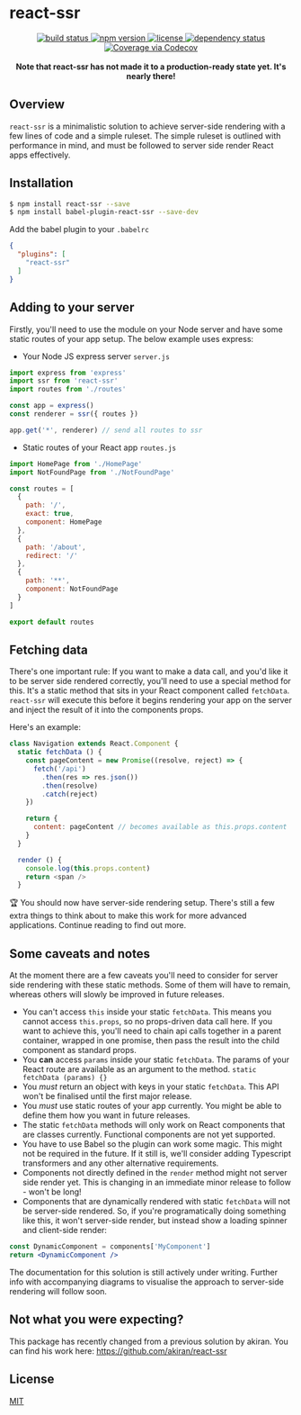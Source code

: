 # react-ssr

<p align="center">
  <a href="https://travis-ci.org/oayres/react-ssr">
    <img src="https://api.travis-ci.org/oayres/react-ssr.svg?branch=master"
         alt="build status">
  </a>
  <a href="https://www.npmjs.com/package/react-ssr">
    <img src="https://img.shields.io/npm/v/react-ssr.svg"
         alt="npm version">
  </a>
  <a href="https://github.com/oayres/react-ssr/blob/master/LICENSE.md">
    <img src="https://img.shields.io/npm/l/react-ssr.svg"
         alt="license">
  </a>
  <a href="https://david-dm.org/oayres/react-ssr">
    <img src="https://david-dm.org/oayres/react-ssr/status.svg"
         alt="dependency status">
  </a>
  <a href="https://codecov.io/github/oayres/react-ssr?branch=master">
    <img src="https://codecov.io/gh/oayres/react-ssr/branch/master/graph/badge.svg" alt="Coverage via Codecov" />
  </a>
  <br><br>
  <b>Note that react-ssr has not made it to a production-ready state yet. It's nearly there!</b>
</p>

## Overview

`react-ssr` is a minimalistic solution to achieve server-side rendering with a few lines of code and a simple ruleset. The simple ruleset is outlined with performance in mind, and must be followed to server side render React apps effectively.

## Installation

```sh
$ npm install react-ssr --save
$ npm install babel-plugin-react-ssr --save-dev
```

Add the babel plugin to your `.babelrc`
```json
{
  "plugins": [
    "react-ssr"
  ]
}
```

## Adding to your server

Firstly, you'll need to use the module on your Node server and have some static routes of your app setup. The below example uses express:

- Your Node JS express server
`server.js`
```js
import express from 'express'
import ssr from 'react-ssr'
import routes from './routes'

const app = express()
const renderer = ssr({ routes })

app.get('*', renderer) // send all routes to ssr
```

- Static routes of your React app
`routes.js`
```js
import HomePage from './HomePage'
import NotFoundPage from './NotFoundPage'

const routes = [
  {
    path: '/',
    exact: true,
    component: HomePage
  },
  {
    path: '/about',
    redirect: '/'
  },
  {
    path: '**',
    component: NotFoundPage
  }
]

export default routes
```

## Fetching data

There's one important rule: If you want to make a data call, and you'd like it to be server side rendered correctly, you'll need to use a special method for this. It's a static method that sits in your React component called `fetchData`. `react-ssr` will execute this before it begins rendering your app on the server and inject the result of it into the components props.

Here's an example:

```js
class Navigation extends React.Component {
  static fetchData () {
    const pageContent = new Promise((resolve, reject) => {
      fetch('/api')
        .then(res => res.json())
        .then(resolve)
        .catch(reject)
    })

    return {
      content: pageContent // becomes available as this.props.content
    }
  }

  render () {
    console.log(this.props.content)
    return <span />
  }
```

🏆 You should now have server-side rendering setup. There's still a few extra things to think about to make this work for more advanced applications. Continue reading to find out more.

## Some caveats and notes

At the moment there are a few caveats you'll need to consider for server side rendering with these static methods. Some of them will have to remain, whereas others will slowly be improved in future releases.

- You can't access `this` inside your static `fetchData`. This means you cannot access `this.props`, so no props-driven data call here. If you want to achieve this, you'll need to chain api calls together in a parent container, wrapped in one promise, then pass the result into the child component as standard props.
- You **can** access `params` inside your static `fetchData`. The params of your React route are available as an argument to the method. `static fetchData (params) {}`
- You _must_ return an object with keys in your static `fetchData`. This API won't be finalised until the first major release.
- You _must_ use static routes of your app currently. You might be able to define them how you want in future releases.
- The static `fetchData` methods will only work on React components that are classes currently. Functional components are not yet supported.
- You have to use Babel so the plugin can work some magic. This might not be required in the future. If it still is, we'll consider adding Typescript transformers and any other alternative requirements.
- Components not directly defined in the `render` method might not server side render yet. This is changing in an immediate minor release to follow - won't be long!
- Components that are dynamically rendered with static `fetchData` will not be server-side rendered. So, if you're programatically doing something like this, it won't server-side render, but instead show a loading spinner and client-side render:
```jsx
const DynamicComponent = components['MyComponent']
return <DynamicComponent />
```

The documentation for this solution is still actively under writing. Further info with accompanying diagrams to visualise the approach to server-side rendering will follow soon.

## Not what you were expecting?

This package has recently changed from a previous solution by akiran. You can find his work here: https://github.com/akiran/react-ssr

## License

[MIT](https://github.com/oayres/react-ssr/blob/master/LICENSE.md)
